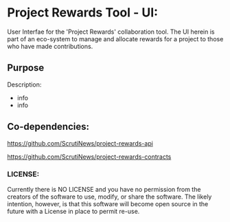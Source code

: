# Project Rewards Tool - UI:
User Interfae for the 'Project Rewards' collaboration tool. The UI herein is part of an eco-system to manage and allocate rewards for a project to those who have made contributions.

## Purpose
Description:
* info
* info

## Co-dependencies:
https://github.com/ScrutiNews/project-rewards-api

https://github.com/ScrutiNews/project-rewards-contracts


### LICENSE:
Currently there is NO LICENSE and you have no permission from the creators of the software to use, modify, or share the software. The likely intention, however, is that this software will become open source in the future with a License in place to permit re-use.
